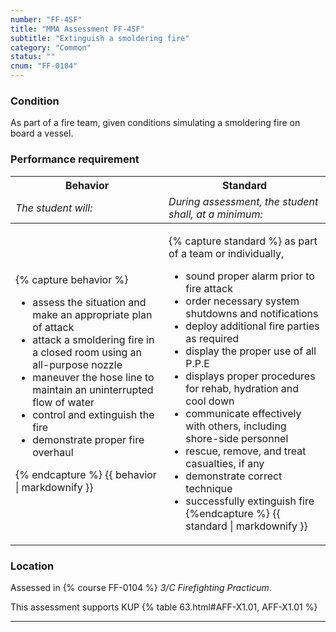 ```yaml
---
number: "FF-4SF"
title: "MMA Assessment FF-4SF"
subtitle: "Extinguish a smoldering fire"
category: "Common"
status: ""
cnum: "FF-0104"
---
```

### Condition

As part of a fire team, given conditions simulating a smoldering fire on board a vessel.

### Performance requirement 

<table width='100%' class='Guidelines'>
 <thead>
 <tr>
     <th class='thirty'>Behavior</th>
     <th class='seventy'>Standard</th>
 </tr>
 <tr>
     <td><em>The student will:</em></td>
     <td><em>During assessment, the student shall, at a minimum:</em></td>
 </tr>
 </thead>
 <tbody>
 

<tr><td>

{% capture behavior %}
* assess the situation and make an appropriate plan of attack
* attack a smoldering fire in a closed room using an all-purpose nozzle
* maneuver the hose line to maintain an uninterrupted flow of water
* control and extinguish the fire
* demonstrate proper fire overhaul

{% endcapture %}
{{ behavior | markdownify }}

</td><td>

{% capture standard %}
as part of a team or individually,

* sound proper alarm prior to fire attack
* order necessary system shutdowns and notifications
* deploy additional fire parties as required 
* display the proper use of all P.P.E
* displays proper procedures for rehab, hydration and cool down 
* communicate effectively with others, including shore-side personnel
* rescue, remove, and treat casualties, if any
* demonstrate correct technique
* successfully extinguish fire
{%endcapture %}
{{ standard | markdownify }}

</td></tr>



 </tbody>
 </table>

### Location

Assessed in  {% course  FF-0104 %}  *3/C Firefighting Practicum*.

This assessment supports KUP {% table 63.html#AFF-X1.01, AFF-X1.01 %}

***

